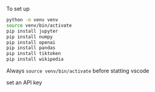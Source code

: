 To set up

```sh
python -m venv venv
source venv/bin/activate
pip install jupyter
pip install numpy
pip install openai
pip install pandas
pip install tiktoken
pip install wikipedia
````

Always `source venv/bin/activate` before statting vscode

set an API key

